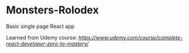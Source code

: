 # Monsters-Rolodex
Basic single page React app

Learned from Udemy course:
*https://www.udemy.com/course/complete-react-developer-zero-to-mastery/*
